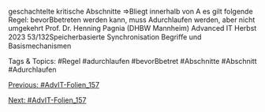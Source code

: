 geschachtelte kritische Abschnitte ⇒Bliegt innerhalb von A
es gilt folgende Regel:
bevorBbetreten werden kann, muss Adurchlaufen werden, aber nicht
umgekehrt
Prof. Dr. Henning Pagnia (DHBW Mannheim) Advanced IT Herbst 2023 53/132Speicherbasierte Synchronisation Begriﬀe und Basismechanismen

   Tags & Topics:
   #Regel
   #adurchlaufen
   #bevorBbetret
   #Abschnitte
   #Abschnitt
   #Adurchlaufen

[Previous: #AdvIT-Folien_157](AdvIT-Folien_157.md)

[Next: #AdvIT-Folien_157](AdvIT-Folien_157.md)